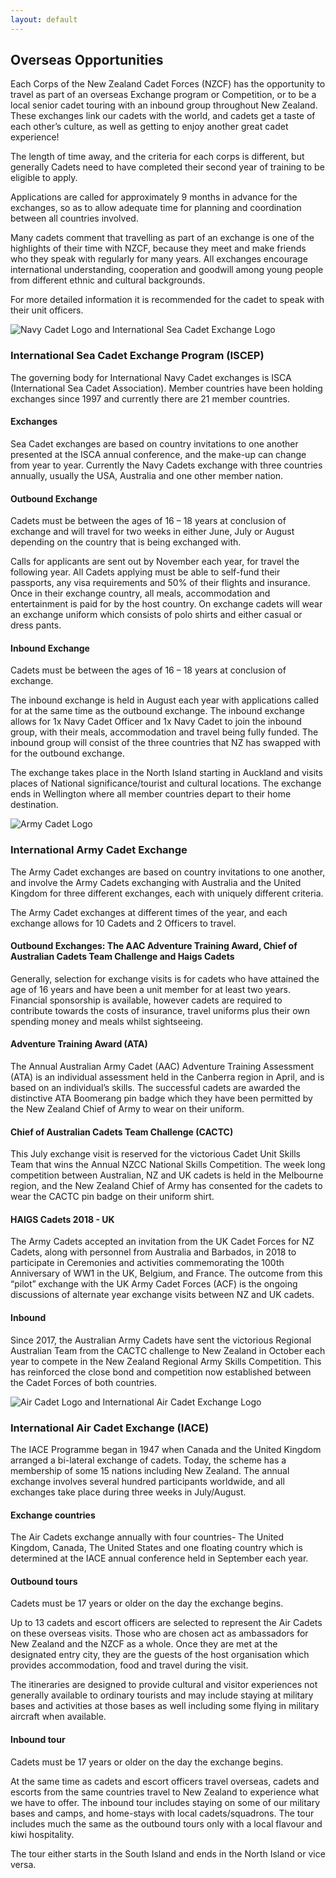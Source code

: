 ```yaml
---
layout: default
---
```


## Overseas Opportunities

Each Corps of the New Zealand Cadet Forces (NZCF) has the opportunity to travel as part of an overseas Exchange program or Competition, or to be a local senior cadet touring with an inbound group throughout New Zealand. These exchanges link our cadets with the world, and cadets get a taste of each other’s culture, as well as getting to enjoy another great cadet experience!

The length of time away, and the criteria for each corps is different, but generally Cadets need to have completed their second year of training to be eligible to apply. 

Applications are called for approximately 9 months in advance for the exchanges, so as to allow adequate time for planning and coordination between all countries involved. 

Many cadets comment that travelling as part of an exchange is one of the highlights of their time with NZCF, because they meet and make friends who they speak with regularly for many years. All exchanges encourage international understanding, cooperation and goodwill among young people from different ethnic and cultural backgrounds.

For more detailed information it is recommended for the cadet to speak with their unit officers. 

<!-- TODO -->
![Navy Cadet Logo and International Sea Cadet Exchange Logo]() 

### International Sea Cadet Exchange Program (ISCEP)

The governing body for International Navy Cadet exchanges is ISCA (International Sea Cadet Association). Member countries have been holding exchanges since 1997 and currently there are 21 member countries. 

#### Exchanges

Sea Cadet exchanges are based on country invitations to one another presented at the ISCA annual conference, and the make-up can change from year to year. Currently the Navy Cadets exchange with three countries annually, usually the USA, Australia and one other member nation. 

#### Outbound Exchange

Cadets must be between the ages of 16 – 18 years at conclusion of exchange and will travel for two weeks in either June, July or August 
depending on the country that is being exchanged with. 

Calls for applicants are sent out by November each year, for travel the following year. All Cadets applying must be able to self-fund their passports, any visa requirements and 50% of their flights and insurance. Once in their exchange country, all meals, accommodation and entertainment is paid for by the host country. On exchange cadets will wear an exchange uniform which consists of polo shirts and either casual or dress pants. 

#### Inbound Exchange

Cadets must be between the ages of 16 – 18 years at conclusion of exchange.

The inbound exchange is held in August each year with applications called for at the same time as the outbound exchange. The inbound exchange allows for 1x Navy Cadet Officer and 1x Navy Cadet to join the inbound group, with their meals, accommodation and travel being fully funded. The inbound group will consist of the three countries that NZ has swapped with for the outbound exchange.

The exchange takes place in the North Island starting in Auckland and visits places of National significance/tourist and cultural locations.  The exchange ends in Wellington where all member countries depart to their home destination. 

<!-- TODO -->
![Army Cadet Logo]()

### International Army Cadet Exchange

The Army Cadet exchanges are based on country invitations to one another, and involve the Army Cadets exchanging with Australia and the United Kingdom for three different exchanges, each with uniquely different criteria.

The Army Cadet exchanges at different times of the year, and each exchange allows for 10 Cadets and 2 Officers to travel.

#### Outbound Exchanges: The AAC Adventure Training Award, Chief of Australian Cadets Team Challenge and Haigs Cadets

Generally, selection for exchange visits is for cadets who have attained the age of 16 years and have been a unit member for at least two years. Financial sponsorship is available, however cadets are required to contribute towards the costs of insurance, travel uniforms plus their own spending money and meals whilst sightseeing.

#### Adventure Training Award (ATA) 

The Annual Australian Army Cadet (AAC) Adventure Training Assessment (ATA) is an individual assessment held in the Canberra region in April, and is based on an individual’s skills. The successful cadets are awarded the distinctive ATA Boomerang pin badge which they have been permitted by the New Zealand Chief of Army to wear on their uniform. 

#### Chief of Australian Cadets Team Challenge (CACTC)

This July exchange visit is reserved for the victorious Cadet Unit Skills Team that wins the Annual NZCC National Skills Competition. The week long competition between Australian, NZ and UK cadets is held in the Melbourne region, and the New Zealand Chief of Army has consented for the cadets to wear the CACTC pin badge on their uniform shirt.

#### HAIGS Cadets 2018 - UK

The Army Cadets accepted an invitation from the UK Cadet Forces for NZ Cadets, along with personnel from Australia and Barbados, in 2018 to participate in Ceremonies and activities commemorating the 100th Anniversary of WW1  in the UK, Belgium, and France. 
The outcome from this “pilot” exchange with the UK Army Cadet Forces (ACF) is the ongoing discussions of alternate year exchange visits between NZ and UK cadets.

#### Inbound

Since 2017, the Australian Army Cadets have sent the victorious Regional Australian Team from the CACTC challenge to New Zealand in October each year to compete in the New Zealand Regional Army Skills Competition. This has reinforced the close bond and competition now established between the Cadet Forces of both countries. 

<!-- TODO -->
![Air Cadet Logo and International Air Cadet Exchange Logo]()

### International Air Cadet Exchange (IACE)

The IACE Programme began in 1947 when Canada and the United Kingdom arranged a bi-lateral exchange of cadets. Today, the scheme has a membership of some 15 nations including New Zealand. The annual exchange involves several hundred participants worldwide, and all exchanges take place during three weeks in July/August. 

#### Exchange countries

The Air Cadets exchange annually with four countries- The United Kingdom, Canada, The United States and one floating country which is determined at the IACE annual conference held in September each year.

#### Outbound tours

Cadets must be 17 years or older on the day the exchange begins.

Up to 13 cadets and escort officers are selected to represent the Air Cadets on these overseas visits. Those who are chosen act as ambassadors for New Zealand and the NZCF as a whole. Once they are met at the designated entry city, they are the guests of the host organisation which provides accommodation, food and travel during the visit.  

The itineraries are designed to provide cultural and visitor experiences not generally available to ordinary tourists and may include staying at military bases and activities at those bases as well including some flying in military aircraft when available.

#### Inbound tour

Cadets must be 17 years or older on the day the exchange begins.

At the same time as cadets and escort officers travel overseas, cadets and escorts from the same countries travel to New Zealand to experience what we have to offer.  The inbound tour includes staying on some of our military bases and camps, and home-stays with local cadets/squadrons. The tour includes much the same as the outbound tours only with a local flavour and kiwi hospitality.

The tour either starts in the South Island and ends in the North Island or vice versa.


